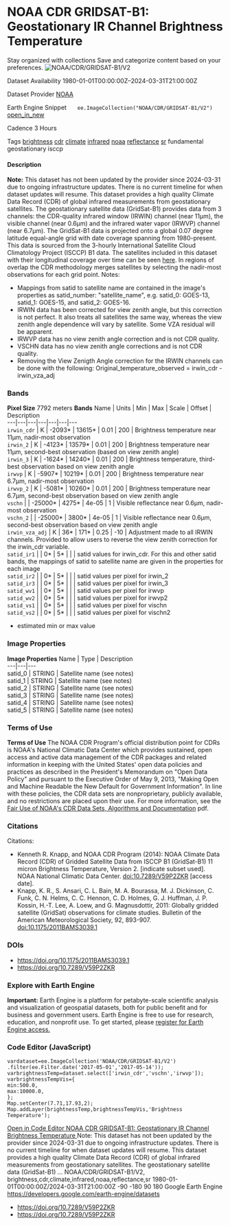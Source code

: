 
#  NOAA CDR GRIDSAT-B1: Geostationary IR Channel Brightness Temperature 
Stay organized with collections  Save and categorize content based on your preferences. 
![NOAA/CDR/GRIDSAT-B1/V2](https://developers.google.com/earth-engine/datasets/images/NOAA/NOAA_CDR_GRIDSAT-B1_V2_sample.png) 

Dataset Availability
    1980-01-01T00:00:00Z–2024-03-31T21:00:00Z 

Dataset Provider
     [ NOAA ](https://www.ncei.noaa.gov/products/climate-data-records/geostationary-IR-channel-brightness-temperature) 

Earth Engine Snippet
     `    ee.ImageCollection("NOAA/CDR/GRIDSAT-B1/V2")   ` [ open_in_new ](https://code.earthengine.google.com/?scriptPath=Examples:Datasets/NOAA/NOAA_CDR_GRIDSAT-B1_V2) 

Cadence
    3 Hours 

Tags
     [brightness](https://developers.google.com/earth-engine/datasets/tags/brightness) [cdr](https://developers.google.com/earth-engine/datasets/tags/cdr) [climate](https://developers.google.com/earth-engine/datasets/tags/climate) [infrared](https://developers.google.com/earth-engine/datasets/tags/infrared) [noaa](https://developers.google.com/earth-engine/datasets/tags/noaa) [reflectance](https://developers.google.com/earth-engine/datasets/tags/reflectance) [sr](https://developers.google.com/earth-engine/datasets/tags/sr)
fundamental
geostationary
isccp
#### Description
**Note:** This dataset has not been updated by the provider since 2024-03-31 due to ongoing infrastructure updates. There is no current timeline for when dataset updates will resume.
This dataset provides a high quality Climate Data Record (CDR) of global infrared measurements from geostationary satellites.
The geostationary satellite data (GridSat-B1) provides data from 3 channels: the CDR-quality infrared window (IRWIN) channel (near 11µm), the visible channel (near 0.6µm) and the infrared water vapor (IRWVP) channel (near 6.7µm). The GridSat-B1 data is projected onto a global 0.07 degree latitude equal-angle grid with date coverage spanning from 1980-present. This data is sourced from the 3-hourly International Satellite Cloud Climatology Project (ISCCP) B1 data. The satellites included in this dataset with their longitudinal coverage over time can be seen [here](https://www.ncdc.noaa.gov/gridsat/images/isccp_coverage_VZA60_nolegend.png). In regions of overlap the CDR methodology merges satellites by selecting the nadir-most observations for each grid point.
Notes:
  * Mappings from satid to satellite name are contained in the image's properties as satid_number: "satellite_name", e.g. satid_0: GOES-13, satid_1: GOES-15, and satid_2: GOES-16.
  * IRWIN data has been corrected for view zenith angle, but this correction is not perfect. It also treats all satellites the same way, whereas the view zenith angle dependence will vary by satellite. Some VZA residual will be apparent.
  * IRWVP data has no view zenith angle correction and is not CDR quality.
  * VSCHN data has no view zenith angle corrections and is not CDR quality.
  * Removing the View Zenigth Angle correction for the IRWIN channels can be done with the following: Original_temperature_observed = irwin_cdr - irwin_vza_adj


### Bands
**Pixel Size** 7792 meters 
**Bands**
Name | Units | Min | Max | Scale | Offset | Description  
---|---|---|---|---|---|---  
`irwin_cdr` | K |  -2093*  |  13615*  | 0.01 | 200 | Brightness temperature near 11µm, nadir-most observation  
`irwin_2` | K |  -4123*  |  13579*  | 0.01 | 200 | Brightness temperature near 11µm, second-best observation (based on view zenith angle)  
`irwin_3` | K |  -1624*  |  14240*  | 0.01 | 200 | Brightness temperature, third-best observation based on view zenith angle  
`irwvp` | K |  -5907*  |  10219*  | 0.01 | 200 | Brightness temperature near 6.7µm, nadir-most observation  
`irwvp_2` | K |  -5081*  |  10260*  | 0.01 | 200 | Brightness temperature near 6.7µm, second-best observation based on view zenith angle  
`vschn` |  |  -25000*  |  4275*  | 4e-05 | 1 | Visible reflectance near 0.6µm, nadir-most observation  
`vschn_2` |  |  -25000*  |  3800*  | 4e-05 | 1 | Visible reflectance near 0.6µm, second-best observation based on view zenith angle  
`irwin_vza_adj` | K |  36*  |  171*  | 0.25 | -10 | Adjustment made to all IRWIN channels. Provided to allow users to reverse the view zenith correction for the irwin_cdr variable.  
`satid_ir1` |  |  0*  |  5*  |  |  | satid values for irwin_cdr. For this and other satid bands, the mappings of satid to satellite name are given in the properties for each image  
`satid_ir2` |  |  0*  |  5*  |  |  | satid values per pixel for irwin_2  
`satid_ir3` |  |  0*  |  5*  |  |  | satid values per pixel for irwin_3  
`satid_wv1` |  |  0*  |  5*  |  |  | satid values per pixel for irwvp  
`satid_wv2` |  |  0*  |  5*  |  |  | satid values per pixel for irwvp2  
`satid_vs1` |  |  0*  |  5*  |  |  | satid values per pixel for vischn  
`satid_vs2` |  |  0*  |  5*  |  |  | satid values per pixel for vischn2  
* estimated min or max value 
### Image Properties
**Image Properties**
Name | Type | Description  
---|---|---  
satid_0 | STRING | Satellite name (see notes)  
satid_1 | STRING | Satellite name (see notes)  
satid_2 | STRING | Satellite name (see notes)  
satid_3 | STRING | Satellite name (see notes)  
satid_4 | STRING | Satellite name (see notes)  
satid_5 | STRING | Satellite name (see notes)  
### Terms of Use
**Terms of Use**
The NOAA CDR Program's official distribution point for CDRs is NOAA's National Climatic Data Center which provides sustained, open access and active data management of the CDR packages and related information in keeping with the United States' open data policies and practices as described in the President's Memorandum on "Open Data Policy" and pursuant to the Executive Order of May 9, 2013, "Making Open and Machine Readable the New Default for Government Information". In line with these policies, the CDR data sets are nonproprietary, publicly available, and no restrictions are placed upon their use. For more information, see the [Fair Use of NOAA's CDR Data Sets, Algorithms and Documentation](https://www1.ncdc.noaa.gov/pub/data/sds/cdr/CDRs/Aerosol_Optical_Thickness/UseAgreement_01B-04.pdf) pdf.
### Citations
Citations:
  * Kenneth R. Knapp, and NOAA CDR Program (2014): NOAA Climate Data Record (CDR) of Gridded Satellite Data from ISCCP B1 (GridSat-B1) 11 micron Brightness Temperature, Version 2. [indicate subset used]. NOAA National Climatic Data Center. [doi:10.7289/V59P2ZKR](https://doi.org/10.7289/V59P2ZKR) [access date].
  * Knapp, K. R., S. Ansari, C. L. Bain, M. A. Bourassa, M. J. Dickinson, C. Funk, C. N. Helms, C. C. Hennon, C. D. Holmes, G. J. Huffman, J. P. Kossin, H.-T. Lee, A. Loew, and G. Magnusdottir, 2011: Globally gridded satellite (GridSat) observations for climate studies. Bulletin of the American Meteorological Society, 92, 893-907. [doi:10.1175/2011BAMS3039.1](https://doi.org/10.1175/2011BAMS3039.1)


### DOIs
  * [ https://doi.org/10.1175/2011BAMS3039.1 ](https://doi.org/10.1175/2011BAMS3039.1)
  * [ https://doi.org/10.7289/V59P2ZKR ](https://doi.org/10.7289/V59P2ZKR)


### Explore with Earth Engine
**Important:** Earth Engine is a platform for petabyte-scale scientific analysis and visualization of geospatial datasets, both for public benefit and for business and government users. Earth Engine is free to use for research, education, and nonprofit use. To get started, please [register for Earth Engine access.](https://console.cloud.google.com/earth-engine)
### Code Editor (JavaScript)
```
vardataset=ee.ImageCollection('NOAA/CDR/GRIDSAT-B1/V2')
.filter(ee.Filter.date('2017-05-01','2017-05-14'));
varbrightnessTemp=dataset.select(['irwin_cdr','vschn','irwvp']);
varbrightnessTempVis={
min:500.0,
max:10000.0,
};
Map.setCenter(7.71,17.93,2);
Map.addLayer(brightnessTemp,brightnessTempVis,'Brightness Temperature');
```
[ Open in Code Editor ](https://code.earthengine.google.com/?scriptPath=Examples:Datasets/NOAA/NOAA_CDR_GRIDSAT-B1_V2)
[ NOAA CDR GRIDSAT-B1: Geostationary IR Channel Brightness Temperature ](https://developers.google.com/earth-engine/datasets/catalog/NOAA_CDR_GRIDSAT-B1_V2)
Note: This dataset has not been updated by the provider since 2024-03-31 due to ongoing infrastructure updates. There is no current timeline for when dataset updates will resume. This dataset provides a high quality Climate Data Record (CDR) of global infrared measurements from geostationary satellites. The geostationary satellite data (GridSat-B1) …
NOAA/CDR/GRIDSAT-B1/V2, brightness,cdr,climate,infrared,noaa,reflectance,sr 
1980-01-01T00:00:00Z/2024-03-31T21:00:00Z
-90 -180 90 180 
Google Earth Engine
https://developers.google.com/earth-engine/datasets
  * [ https://doi.org/10.7289/V59P2ZKR ](https://doi.org/https://www.ncei.noaa.gov/products/climate-data-records/geostationary-IR-channel-brightness-temperature)
  * [ https://doi.org/10.7289/V59P2ZKR ](https://doi.org/https://developers.google.com/earth-engine/datasets/catalog/NOAA_CDR_GRIDSAT-B1_V2)


